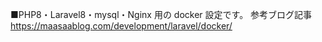 ■PHP8・Laravel8・mysql・Nginx 用の docker 設定です。
参考ブログ記事
　https://maasaablog.com/development/laravel/docker/
